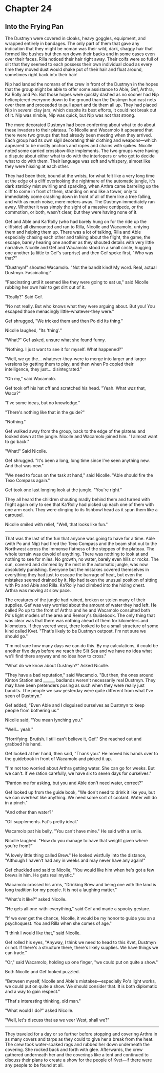 # Chapter 24

## Into the Frying Pan

The Dustmyn were covered in cloaks, heavy goggles, equipment, and wrapped entirely in bandages. The only part of them that gave any indication that they might be noman was their wild, dark, shaggy hair that formed like bushes but then ran down their backs and in some cases even over their faces. Rilla noticed their hair right away. Their coifs were so full of silt that they seemed to each possess their own individual cloud as every time they moved dust would shake put of their hair and float around, sometimes right back into their hair!

Nip had landed the nomans of the crew in front of the Dustmyn in the hopes that the group might be able to offer some assistance to Able, Gef, Arthra, Ka'Rolly and Po. But those hopes were quickly dashed as no sooner had Nip helicoptered everyone down to the ground than the Dustmyn had cast nets over them and proceeded to pull apart and tie them all up. They had placed Nip in several clay jars, which despite its best efforts, it could not break out of it. Nip was nimble, Nip was quick, but Nip was not that strong.

The more decorated Dustmyn had been conferring about what to do about these invaders to their plateau. To Nicolle and Wacamolo it appeared that there were two groups that had already been meeting when they arrived. Each group had its own sigil decorating their clothing and weapons—which appeared to be mostly anchors and ropes and chains with spikes. Nicolle noted some carried crossbow-like implements. The two groups were having a dispute about either what to do with the interlopers or who got to decide what to do with them. Their language was soft and whispery, almost like they were hissing at each other.

They had been their, bound at the wrists, for what felt like a very long time at the edge of a cliff overlooking the nightmare of the automatic jungle, it's dark staticky mist swirling and sparkling, when Arthra came barreling up the cliff to come in front of them, standing on end like a tower, only to immediately come crashing down in front of all of them like a tree falling, and with as much noise, mere meters away. The Dustmyn immediately ran away. Whether it was simply the sight of a massive centipede, or the commotion, or both, wasn't clear, but they were having none of it.

Gef and Able and Ka'Rolly (who had barely hung on for the ride up the cliffside) all dismounted and ran to Rilla, Nicolle and Wacamolo, untying them and helping them up. There was a lot of talking, Rilla and Able especially chasing each other and talking about the flight, the game, the escape, barely hearing one another as they shouted details with very little narrative. Nicolle and Gef and Wacamolo stood in a small circle, hugging one another (a little to Gef's surprise) and then Gef spoke first, "Who was that?"

"Dustmyn!" shouted Wacamolo. "Not the bandit kind! My word. Real, actual Dustmyn. Fascinating!"

"Fascinating until it seemed like they were going to eat us," said Nicolle rubbing her own hair to get dirt out of it.

"Really?" Said Gef.

"No not really. But who knows what they were arguing about. But you! You escaped those menacingly little-whatever-they were."

Gef shrugged, "We tricked them and then Po did its thing."

Nicolle laughed, "Its 'thing'."

"What?" Gef asked, unsure what she found funny.

"Nothing. I just want to see it for myself. What happened?"

"Well, we go the... whatever-they-were to merge into larger and larger versions by getting them to play, and then when Po copied their intelligence, they just... disintegrated."

"Oh my," said Wacamolo.

Gef took off his hat off and scratched his head. "Yeah. What *was* that, Waca?"

"I've some ideas, but no knowledge."

"There's nothing like that in the guide?"

"Nothing."

Gef walked away from the group, back to the edge of the plateau and looked down at the jungle. Nicolle and Wacamolo joined him. "I almost want to go back."

"What!" Said Nicolle.

Gef shrugged. "It's been a long, long time since I've seen anything new. And that was new."

"We need to focus on the task at hand," said Nicolle. "Able should fire the Texo Compass again."

Gef took one last longing look at the jungle. "You're right."

They all heard the children shouting madly behind them and turned with fright again only to see that Ka'Rolly had picked up each one of them with one arm each. They were clinging to its fishbowl head as it spun them like a carousel.

Nicolle smiled with relief, "Well, that looks like fun."

* * *

That was the last of the fun that anyone was going to have for a time. Able (with Po and Nip) had fired the Texo Compass and the beam shot out to the Northwest across the immense flatness of the steppes of the plateau. The whole terrain was devoid of anything. There was nothing to look at and nothing to see for miles. No growth, no water, barely even hills or rocks. The sun, covered and dimmed by the mist in the automatic jungle, was now absolutely punishing. Everyone but the mistakes covered themselves in everything they had just to escape the barrage of heat, but even the mistakes seemed drained by it. Nip had taken the unusual position of sitting with Po and Able and Rilla. Ka'Rolly had climbed into the hiding chest. Arthra was moving at slow pace.

The creatures of the jungle had ruined, broken or stolen many of their supplies. Gef was very worried about the amount of water they had left. He called Po up to the front of Arthra and he and Wacamolo consulted both Po's light models of the area and Remory's Guidebook. The only thing that was clear was that there was nothing ahead of them for kilometers and kilometers. If they veered west, there looked to be a small structure of some kind called Kvet. "That's likely to be Dustmyn outpost. I'm not sure we should go."

"I'm not sure how many days we can do this. By my calculations, it could be another five days before we reach the Silt Sea and we have no idea what we'll find there anyway and no idea how to cross."

"What do we know about Dustmyn?" Asked Nicolle.

"They have a bad reputation," said Wacamolo. "But then, the ones around Kinton Station and ______ badlands weren't necessarily real Dustmyn. They may have been pretenders posing as such when they were really just bandits. The people we saw yesterday were quite different from what I've seen of Dustmyn."

Gef added, "Even Able and I disguised ourselves as Dustmyn to keep people from bothering us."

Nicolle said, "You mean lynching you."

"Well... yeah."

"Horrifying. Brutish. I still can't believe it, Gef." She reached out and grabbed his hand.

Gef looked at her hand, then said, "Thank you." He moved his hands over to the guidebook in front of Wacamolo and picked it up.

"I'm not too worried about Arthra getting water. She can go for weeks. But we can't. If we ration carefully, we have six to seven days for ourselves."

"Pardon me for asking, but you and Able don't need water, correct?"

Gef looked up from the guide book, "We don't need to drink it like you, but we can overheat like anything. We need some sort of coolant. Water will do in a pinch."

"And other than water?"

"Oil supplements. Fat's pretty ideal."

Wacamolo pat his belly, "You can't have mine." He said with a smile.

Nicolle laughed. "How do you manage to have that weight given where you're from?"

"A lovely little thing called Brew." He looked wistfully into the distance, "Although I haven't had any in weeks and may never have any again!"

Gef chuckled and said to Nicolle, "You would like him when he's got a few brews in him. He gets real mystic."

Wacamolo crossed his arms, "Drinking Brew and being one with the land is long tradition for my people. It is not a laughing matter."

"What's it like?" asked Nicolle.

"He gets all one-with-everything," said Gef and made a spooky gesture.

"If we ever get the chance, Nicolle, it would be my honor to guide you on a psychoquest. You and Rilla when she comes of age."

"I think I would like that," said Nicolle.

Gef rolled his eyes, "Anyway, I think we need to head to this Kvet, Dustmyn or not. If there's a structure there, there's likely supplies. We have things we can trade."

"Or," said Wacamolo, holding up one finger, "we could put on quite a show."

Both Nicolle and Gef looked puzzled.

"Between myself, Nicolle and Able's mistakes—especially Po's light works, we could put on quite a show. We should consider that. It is both diplomatic and a way to gain respect."

"That's interesting thinking, old man."

"What would I do?" asked Nicolle.

"Well, let's discuss that as we veer West, shall we?"

* * *

They traveled for a day or so further before stopping and covering Arthra in as many covers and tarps as they could to give her a break from the heat. The crew took water-soaked rags and rubbed her down underneath the covering. She rocked back and forth with glee. Afterwards, the crew gathered underneath her and the coverings like a  tent and continued to discuss their plans to create a show for the people of Kvet—if there were any people to be found at all.

 